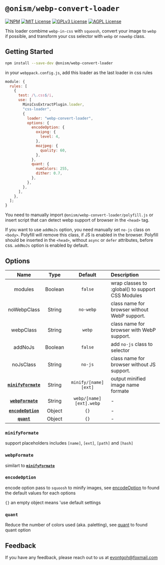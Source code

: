 # `@onism/webp-convert-loader`

[![NPM](https://img.shields.io/npm/v/@onism/webp-convert-loader?style=flat-square)](https://www.npmjs.com/package/@onism/webp-convert-loader)
[![MIT License](https://img.shields.io/apm/l/atomic-design-ui.svg?style=flat-square)](https://github.com/tterb/atomic-design-ui/blob/master/LICENSEs)
[![GPLv3 License](https://img.shields.io/badge/License-GPL%20v3-yellow.svg?style=flat-square)](https://opensource.org/licenses/)
[![AGPL License](https://img.shields.io/badge/license-AGPL-blue.svg?style=flat-square)](http://www.gnu.org/licenses/agpl-3.0)


This loader combime `webp-in-css` with `squoosh`, convert your image to `webp` if possible, and transform your css selector with `webp` or `nowebp` class.

## Getting Started

```bash
npm install --save-dev @onism/webp-convert-loader
```

in your `webppack.config.js`, add this loader as the last loader in css rules

```javascript
module: {
  rules: [
    {
      test: /\.css$/i,
      use: [
        MiniCssExtractPlugin.loader,
        "css-loader",
        {
          loader: "webp-convert-loader",
          options: {
            encodeOption: {
              oxipng: {
                level: 4,
              },
              mozjpeg: {
                quality: 60,
              },
            },
            quant: {
              numColors: 255,
              dither: 0.7,
            },
          },
        },
      ],
    },
  ];
}
```

You need to manually import `@onism/webp-convert-loader/polyfill.js` or insert script that can detect webp support of browser in the `<head>` tag.

If you want to use `addNoJs` option, you need manually set `no-js` class on `<body>`. Polyfill will remove this class, if JS is enabled in the browser. Polyfill should be inserted in the `<head>`, without `async` or `defer` attributes, before css. `addNoJs` option is enabled by default.

## Options

|    Name     |  Type   |  Default  | Description                                      |
| :---------: | :-----: | :-------: | :----------------------------------------------- |
|   modules   | Boolean |  `false`  | wrap classes to :global() to support CSS Modules |
| noWebpClass | String  | `no-webp` | class name for browser without WebP support. |
| webpClass | String | `webp` | class name for browser with WebP support. |
| addNoJs | Boolean | `false` | add `no-js` class to selector |
| noJsClass | String | `no-js` | class name for browser without JS support. |
| [**`minifyFormate`**](minifyFormate) | String | `minify/[name][ext]` | output minified image name formate |
| [**`webpFormate`**](#webpFormate) | String | `webp/[name][ext].webp` | - |
| [**`encodeOption`**](#encodeOption) | Object | `{}` | - |
| [**`quant`**](#quant) | Object | `{}` | - |

### `minifyFormate`

support placeholders includes `[name]`, `[ext]`, `[path]` and `[hash]`

### `webpFormate`
similart to [**`minifyFormate`**](minifyFormate)

### `encodeOption`

encode option pass to `squoosh` to minify images, see [encodeOption](https://github.com/GoogleChromeLabs/squoosh/blob/dev/libsquoosh/src/codecs.ts) to found the default values for each options 

`{}` an empty object means 'use default settings

### `quant`

Reduce the number of colors used (aka. paletting), see [quant](<(https://github.com/GoogleChromeLabs/squoosh/blob/dev/libsquoosh/src/codecs.ts)>) to found quant option


## Feedback

If you have any feedback, please reach out to us at evontgoh@foxmail.com

  